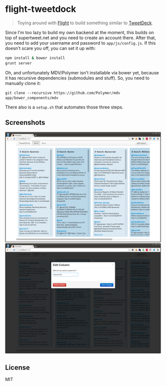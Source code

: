 # flight-tweetdock

> Toying around with [Flight](http://twitter.github.io/flight/) to build
> something similar to [TweetDeck](http://tweetdeck.com/).

Since I'm too lazy to build my own backend at the moment, this builds on top of
supertweet.net and you need to create an account there. After that, you need to
add your username and password to `app/js/config.js`. If this doesn't scare you
off, you can set it up with:

```bash
npm install & bower install
grunt server
```

Oh, and unfortunately MDV/Polymer isn't installable via bower yet, because it
has recursive dependencies (submodules and stuff). So, you need to manually
clone it:

```
git clone --recursive https://github.com/Polymer/mdv app/bower_components/mdv
```

There also is a `setup.sh` that automates those three steps.

## Screenshots

![It really looks that shitty.](media/screenshot0.png)
![But you can add new stuff now.](media/screenshot1.png)

## License

MIT
